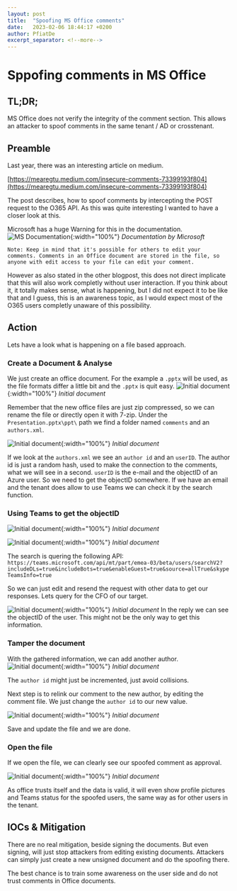 ```yaml
---
layout: post
title:  "Spoofing MS Office comments"
date:   2023-02-06 18:44:17 +0200
author: PfiatDe
excerpt_separator: <!--more-->
---
```


# Sppofing comments in MS Office

## TL;DR;

MS Office does not verify the integrity of the comment section. This allows an attacker to spoof comments in the same tenant / AD or crosstenant.
<!--more-->


## Preamble
Last year, there was an interesting article on medium.

[https://mearegtu.medium.com/insecure-comments-73399193f804](https://mearegtu.medium.com/insecure-comments-73399193f804)

The post describes, how to spoof comments by intercepting the POST request to the O365 API. As this was quite interesting I wanted to have a closer look at this.

Microsoft has a huge Warning for this in the documentation.
![MS Documentation](/assets/media/Spoof_Office/MS_Doku.png){:width="100%"}
*Documentation by Microsoft*

```Note: Keep in mind that it's possible for others to edit your comments. Comments in an Office document are stored in the file, so anyone with edit access to your file can edit your comment.```

However as also stated in the other blogpost, this does not direct implicate that this will also work completly without user interaction.
If you think about it, it totally makes sense, what is happening, but I did not expect it to be like that and I guess, this is an awareness topic, as I would expect most of the O365 users completly unaware of this possibility.
 

## Action
Lets have a look what is happening on a file based approach.


### Create a Document & Analyse

We just create an office document. For the example a `.pptx` will be used, as the file formats differ a little bit and the `.pptx` is quit easy.
![Initial document](/assets/media/Spoof_Office/InitDocument.png){:width="100%"}
*Initial document*

Remember that the new office files are just zip compressed, so we can rename the file or directly open it with 7-zip.
Under the `Presentation.pptx\ppt\` path we find a folder named `comments` and an `authors.xml`.

![Initial document](/assets/media/Spoof_Office/7zip.png){:width="100%"}
*Initial document*

If we look at the `authors.xml` we see an `author id` and an `userID`. The author id is just a random hash, used to make the connection to the comments, what we will see in a second.
`userID` is the e-mail and the objectID of an Azure user.
So we need to get the objectID somewhere. If we have an email and the tenant does allow to use Teams we can check it by the search function.

### Using Teams to get the objectID

![Initial document](/assets/media/Spoof_Office/Attack_2.png){:width="100%"}
*Initial document*


![Initial document](/assets/media/Spoof_Office/Attack_3.png){:width="100%"}
*Initial document*

The search is quering the following API:
`https://teams.microsoft.com/api/mt/part/emea-03/beta/users/searchV2?includeDLs=true&includeBots=true&enableGuest=true&source=allTrue&skypeTeamsInfo=true`

So we can just edit and resend the request with other data to get our responses. Lets query for the CFO of our target.

![Initial document](/assets/media/Spoof_Office/Attack_4.png){:width="100%"}
*Initial document*
In the reply we can see the objectID of the user. This might not be the only way to get this information.

### Tamper the document

With the gathered information, we can add another author.
![Initial document](/assets/media/Spoof_Office/Attack_5.png){:width="100%"}
*Initial document*

The `author id` might just be incremented, just avoid collisions.

Next step is to relink our comment to the new author, by editing the comment file. We just change the `author id` to our new value.

![Initial document](/assets/media/Spoof_Office/Attack_6.png){:width="100%"}
*Initial document*

Save and update the file and we are done.

### Open the file

If we open the file, we can clearly see our spoofed comment as approval. 

![Initial document](/assets/media/Spoof_Office/Attack_7.png){:width="100%"}
*Initial document*

As office trusts itself and the data is valid, it will even show profile pictures and Teams status for the spoofed users, the same way as for other users in the tenant.




## IOCs & Mitigation

There are no real mitigation, beside signing the documents. But even signing, will just stop attackers from editing existing documents. Attackers can simply just create a new unsigned document and do the spoofing there.

The best chance is to train some awareness on the user side and do not trust comments in Office documents.